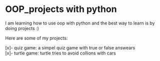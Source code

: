 # OOP_projects with python

I am learning how to use oop with python and the best way to learn is by doing projects :)

Here are some of my projects:

[x]- quiz game: a simpel quiz game with true or false answears  
[x]- turtle game: turtle tries to avoid collions with cars
